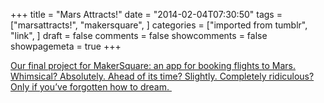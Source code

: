 +++
title = "Mars Attracts!"
date = "2014-02-04T07:30:50"
tags = ["marsattracts!", "makersquare", ]
categories = ["imported from tumblr", "link", ]
draft = false
comments = false
showcomments = false
showpagemeta = true
+++

[<p>Our final project for MakerSquare: an app for booking flights to Mars. Whimsical? Absolutely. Ahead of its time? Slightly. Completely ridiculous? Only if you&rsquo;ve forgotten how to dream. </p>](http://marsattracts.com)